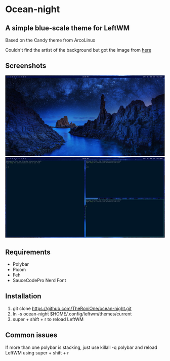 # Ocean-night

## A simple blue-scale theme for LeftWM

Based on the Candy theme from ArcoLinux

Couldn't find the artist of the background but got the image from [here](https://wallpapersafari.com/w/64Ims7)

## Screenshots
![screenshot1](./screenshots/ocean-night1.JPG)
![screenshot1](./screenshots/ocean-night2.JPG)

## Requirements
- Polybar
- Picom
- Feh
- SauceCodePro Nerd Font

## Installation
1. git clone https://github.com/TheRoniOne/ocean-night.git
2. ln -s ocean-night $HOME/.config/leftwm/themes/current
3. super + shift + r to reload LeftWM

## Common issues
If more than one polybar is stacking, just use killall -q polybar and reload LeftWM using super + shift + r